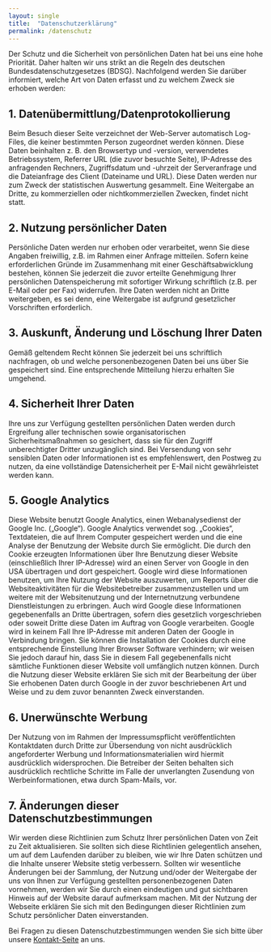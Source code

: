```yaml
---
layout: single
title:  "Datenschutzerklärung"
permalink: /datenschutz
---
```

Der Schutz und die Sicherheit von persönlichen Daten hat bei uns eine hohe Priorität. Daher halten wir uns strikt an die Regeln des deutschen Bundesdatenschutzgesetzes (BDSG). Nachfolgend werden Sie darüber informiert, welche Art von Daten erfasst und zu welchem Zweck sie erhoben werden:

## 1. Datenübermittlung/Datenprotokollierung

Beim Besuch dieser Seite verzeichnet der Web-Server automatisch Log-Files, die keiner bestimmten Person zugeordnet werden können. Diese Daten beinhalten z. B. den Browsertyp und -version, verwendetes Betriebssystem, Referrer URL (die zuvor besuchte Seite), IP-Adresse des anfragenden Rechners, Zugriffsdatum und -uhrzeit der Serveranfrage und die Dateianfrage des Client (Dateiname und URL). Diese Daten werden nur zum Zweck der statistischen Auswertung gesammelt. Eine Weitergabe an Dritte, zu kommerziellen oder nichtkommerziellen Zwecken, findet nicht statt.

## 2. Nutzung persönlicher Daten

Persönliche Daten werden nur erhoben oder verarbeitet, wenn Sie diese Angaben freiwillig, z.B. im Rahmen einer Anfrage mitteilen. Sofern keine erforderlichen Gründe im Zusammenhang mit einer Geschäftsabwicklung bestehen, können Sie jederzeit die zuvor erteilte Genehmigung Ihrer persönlichen Datenspeicherung mit sofortiger Wirkung schriftlich (z.B. per E-Mail oder per Fax) widerrufen. Ihre Daten werden nicht an Dritte weitergeben, es sei denn, eine Weitergabe ist aufgrund gesetzlicher Vorschriften erforderlich.

## 3. Auskunft, Änderung und Löschung Ihrer Daten

Gemäß geltendem Recht können Sie jederzeit bei uns schriftlich nachfragen, ob und welche personenbezogenen Daten bei uns über Sie gespeichert sind. Eine entsprechende Mitteilung hierzu erhalten Sie umgehend.

## 4. Sicherheit Ihrer Daten

Ihre uns zur Verfügung gestellten persönlichen Daten werden durch Ergreifung aller technischen sowie organisatorischen Sicherheitsmaßnahmen so gesichert, dass sie für den Zugriff unberechtigter Dritter unzugänglich sind. Bei Versendung von sehr sensiblen Daten oder Informationen ist es empfehlenswert, den Postweg zu nutzen, da eine vollständige Datensicherheit per E-Mail nicht gewährleistet werden kann.

## 5. Google Analytics

Diese Website benutzt Google Analytics, einen Webanalysedienst der Google Inc. („Google“). Google Analytics verwendet sog. „Cookies“, Textdateien, die auf Ihrem Computer gespeichert werden und die eine Analyse der Benutzung der Website durch Sie ermöglicht. Die durch den Cookie erzeugten Informationen über Ihre Benutzung dieser Website (einschließlich Ihrer IP-Adresse) wird an einen Server von Google in den USA übertragen und dort gespeichert. Google wird diese Informationen benutzen, um Ihre Nutzung der Website auszuwerten, um Reports über die Websiteaktivitäten für die Websitebetreiber zusammenzustellen und um weitere mit der Websitenutzung und der Internetnutzung verbundene Dienstleistungen zu erbringen. Auch wird Google diese Informationen gegebenenfalls an Dritte übertragen, sofern dies gesetzlich vorgeschrieben oder soweit Dritte diese Daten im Auftrag von Google verarbeiten. Google wird in keinem Fall Ihre IP-Adresse mit anderen Daten der Google in Verbindung bringen. Sie können die Installation der Cookies durch eine entsprechende Einstellung Ihrer Browser Software verhindern; wir weisen Sie jedoch darauf hin, dass Sie in diesem Fall gegebenenfalls nicht sämtliche Funktionen dieser Website voll umfänglich nutzen können. Durch die Nutzung dieser Website erklären Sie sich mit der Bearbeitung der über Sie erhobenen Daten durch Google in der zuvor beschriebenen Art und Weise und zu dem zuvor benannten Zweck einverstanden.

## 6. Unerwünschte Werbung 

Der Nutzung von im Rahmen der Impressumspflicht veröffentlichten Kontaktdaten durch Dritte zur Übersendung von nicht ausdrücklich angeforderter Werbung und Informationsmaterialien wird hiermit ausdrücklich widersprochen. Die Betreiber der Seiten behalten sich ausdrücklich rechtliche Schritte im Falle der unverlangten Zusendung von Werbeinformationen, etwa durch Spam-Mails, vor.

## 7. Änderungen dieser Datenschutzbestimmungen

Wir werden diese Richtlinien zum Schutz Ihrer persönlichen Daten von Zeit zu Zeit aktualisieren. Sie sollten sich diese Richtlinien gelegentlich ansehen, um auf dem Laufenden darüber zu bleiben, wie wir Ihre Daten schützen und die Inhalte unserer Website stetig verbessern. Sollten wir wesentliche Änderungen bei der Sammlung, der Nutzung und/oder der Weitergabe der uns von Ihnen zur Verfügung gestellten personenbezogenen Daten vornehmen, werden wir Sie durch einen eindeutigen und gut sichtbaren Hinweis auf der Website darauf aufmerksam machen. Mit der Nutzung der Webseite erklären Sie sich mit den Bedingungen dieser Richtlinien zum Schutz persönlicher Daten einverstanden.

Bei Fragen zu diesen Datenschutzbestimmungen wenden Sie sich bitte über unsere [Kontakt-Seite](/contact) an uns.